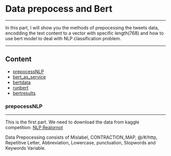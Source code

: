 # Data prepocess and Bert
****
  In this part, I  will show you the methods of prepocessing the tweets data, encodding the text content to a vector with specific length(768) and how to use bert model to deal with NLP classification problem.

****
## Content
* [prepocessNLP](#prepocessNLP)
* [bert_as_service](#bert_as_service)
* [bertdata](#bertdata)
* [runbert](#runbert)
* [bertresults](#bertresults)

### prepocessNLP
-----------
  This is the first part. We need to download the data from kaggle competition:
[NLP Realornot](https://www.kaggle.com/c/nlp-getting-started )  

  Data Prepocessing consists of Mislabel, CONTRACTION_MAP, @/#/http, Repetitive Letter, Abbreviation, Lowercase, punctuation, Stopwords and Keywords Variable.

